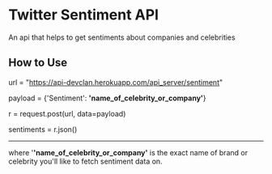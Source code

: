 # Twitter Sentiment API
An api that helps to get sentiments about companies and celebrities

## How to Use

url = "https://api-devclan.herokuapp.com/api_server/sentiment"

payload = {'Sentiment': **'name_of_celebrity_or_company'**}

r = request.post(url, data=payload)

sentiments = r.json()

------------------------------------------------------------------------------------------
 where '**'name_of_celebrity_or_company'** is the exact name of brand or celebrity you'll like to fetch sentiment data on.


